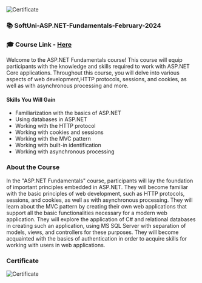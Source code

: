 <img src="https://i.imgur.com/FJZirGN.png" alt="Certificate"/>
  
### 📚 SoftUni-ASP.NET-Fundamentals-February-2024

### 🎓 Course Link - [Here](https://softuni.bg/trainings/4367/asp-net-fundamentals-january-2024)

Welcome to the ASP.NET Fundamentals course! This course will equip participants with the knowledge and skills required to work with ASP.NET Core applications. Throughout this course, you will delve into various aspects of web development,HTTP protocols, sessions, and cookies, as well as with asynchronous processing and more.

#### Skills You Will Gain

- Familiarization with the basics of ASP.NET
- Using databases in ASP.NET
- Working with the HTTP protocol
- Working with cookies and sessions
- Working with the MVC pattern
- Working with built-in identification
- Working with asynchronous processing

### About the Course

In the "ASP.NET Fundamentals" course, participants will lay the foundation of important principles embedded in ASP.NET. They will become familiar with the basic principles of web development, such as HTTP protocols, sessions, and cookies, as well as with asynchronous processing. They will learn about the MVC pattern by creating their own web applications that support all the basic functionalities necessary for a modern web application. They will explore the application of C# and relational databases in creating such an application, using MS SQL Server with separation of models, views, and controllers for these purposes. They will become acquainted with the basics of authentication in order to acquire skills for working with users in web applications.

### Certificate

![Certificate](https://i.imgur.com/FJZirGN.png)
